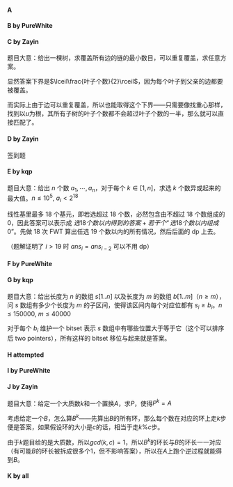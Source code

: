 #### A

#### B by PureWhite

#### C by Zayin

题目大意：给出一棵树，求覆盖所有边的链的最小数目，可以重复覆盖，求任意方案。

显然答案下界是$\lceil\frac{叶子个数}{2}\rceil$，因为每个叶子到父亲的边都要被覆盖。

而实际上由于边可以重复覆盖，所以也能取得这个下界——只需要像找重心那样，找到以$u$为根，其所有子树的叶子个数都不会超过叶子个数的一半，那么就可以直接匹配了。

#### D by Zayin

签到题

#### E by kqp

题目大意：给出 $n$ 个数 $a_1,\cdots,a_n$，对于每个 $k \in [1,n]$，求选 $k$ 个数异或起来的最大值。$n \le 10^5,~a_i < 2^{18}$

线性基里最多 $18$ 个基元，即若选超过 $18$ 个数，必然包含由不超过 $18$ 个数组成的 $0$，因此答案可以表示成 $选18个数以内得到的答案+若干个“选18个数以内组成0”$。先做 18 次 FWT 算出任选 19 个数以内的所有情况，然后后面的 dp 上去。

（题解证明了 $i >19$ 时 $ans_i=ans_{i-2}$ 可以不用 dp）

#### F by PureWhite

#### G by kqp

题目大意：给出长度为 $n$ 的数组 $s[1..n]$ 以及长度为 $m$ 的数组 $b[1..m]$（$n \ge m$），问 $s$ 数组有多少个长度为 $m$ 的子区间，使得该区间内每个对应位都有 $s_i \ge b_i$。$n \le 150000,~m \le 40000$

对于每个 $b_i$ 维护一个 bitset 表示 $s$ 数组中有哪些位置大于等于它（这个可以排序后 two pointers），所有这样的 bitset 移位与起来就是答案。

#### H attempted

#### I by PureWhite

#### J by Zayin

题目大意：给定一个大质数$k$和一个置换$A$，求$P$，使得$P^k=A$

考虑给定一个$B$，怎么算$B^k$——先算出$B$的所有环，那么每个数在对应的环上走$k$步便是答案，如果假设环的大小是$c$的话，相当于走$k\%c$步。

由于$k$题目给的是大质数，所以$gcd(k,c)=1$，所以$B^k$的环长与$B$的环长一一对应（有可能$B$的环长被拆成很多个1，但不影响答案），所以在$A$上跑个逆过程就能得到$B$。

#### K by all

#### 

